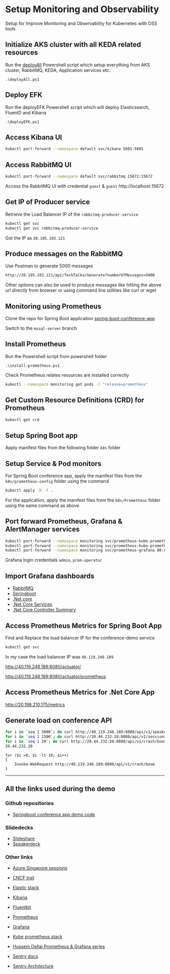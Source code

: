 # Setup Monitoring and Observability

Setup for Improve Monitoring and Observability for Kubernetes with OSS tools

## Initialize AKS cluster with all KEDA related resources

Run the [deployAll](\Powershell\deployAll.ps1) Powershell script which setup everything from AKS cluster, RabbitMQ, KEDA, Application services etc.

``` PS
.\deployAll.ps1
```

## Deploy EFK

Run the deployEFK Powershell script which will deploy Elasticsearch, FluentD and Kibana

``` PS
.\deployEFK.ps1

```

## Access Kibana UI 

``` bash
kubectl port-forward --namespace default svc/kibana 5601:5601
```

## Access RabbitMQ UI

``` bash
kubectl port-forward --namespace default svc/rabbitmq 15672:15672
```

Access the RabbitMQ UI with credential `guest` & `guest`
http://localhost:15672

## Get IP of Producer service

Retrieve the Load Balancer IP of the `rabbitmq-producer-service`

``` bash
kubectl get svc
kubectl get svc rabbitmq-producer-service
```

Got the IP as `20.195.103.121`

## Produce messages on the RabbitMQ

Use Postman to generate 5000 messages

``` bash
http://20.195.103.121/api/TechTalks/Generate?numberOfMessages=5000
```

Other options can also be used to produce messages like hitting the above url directly from browser or using command line utilities like curl or wget 

## Monitoring using Prometheus

Clone the repo for Spring Boot application
[spring-boot-conference-app](https://github.com/NileshGule/spring-boot-conference-app)

Switch to the `mssql-server` branch

## Install Prometheus

Run the Powershell script from powershell folder

``` PS
.\install-prometheus.ps1
```

Check Prometheus relates resources are installed correctly

``` bash
kubectl --namespace monitoring get pods -l "release=prometheus"
```

## Get Custom Resource Definitions (CRD) for Prometheus

``` bash
kubectl get crd
```

## Setup Spring Boot app

Apply manifest files from the following folder `k8s` folder

## Setup Service & Pod monitors

For Spring Boot conference app, apply the manifest files from the `k8s/prometheus-config` folder using the command

``` bash
kubectl apply -R -f .
```

For the application, apply the manifest files from the `k8s/Prometheus` folder using the same command as above

## Port forward Prometheus, Grafana & AlertManager services

``` bash
kubectl port-forward --namespace monitoring svc/prometheus-kube-prometheus-prometheus 9090:9090
kubectl port-forward --namespace monitoring svc/prometheus-kube-prometheus-alertmanager 9093:9093
kubectl port-forward --namespace monitoring svc/prometheus-grafana 80:80
```

Grafana login credentials `admin`, `prom-operator`

## Import Grafana dashboards

- [RabbitMQ](https://grafana.com/grafana/dashboards/10991)
- [Springboot](https://grafana.com/grafana/dashboards/11955)
- [.Net core](https://grafana.com/grafana/dashboards/13399)
- [.Net Core Services](https://grafana.com/grafana/dashboards/12526)
- [.Net Core Controller Summary](https://grafana.com/grafana/dashboards/10915)

## Access Prometheus Metrics for Spring Boot App

Find and Replace the load balancer IP for the conference-demo service

``` bash
kubectl get svc
```

In my case the load balancer IP was `40.119.248.189`

http://40.119.248.189:8080/actuator/

http://40.119.248.189:8080/actuator/prometheus

## Access Prometheus Metrics for .Net Core App

http://20.198.210.175/metrics
## Generate load on conference API

``` bash
for i in `seq 1 3000`; do curl http://40.119.248.189:8080/api/v1/speakers/; done
for i in `seq 1 1500`; do curl http://20.44.232.28:8080/api/v1/sessions/; done
for i in `seq 1 20`; do curl http://20.44.232.28:8080/api/v1/crash/boom; done
20.44.232.28
```

``` PS
for ($i =0; $i -lt 10; $i++)
{
    Invoke-WebRequest http://40.119.248.189:8080/api/v1/crash/boom
}
```

---

## All the links used during the demo

### Github repositories

- [Springboot conference app demo code](https://github.com/NileshGule/spring-boot-conference-app/tree/mssql-server)

### Slidedecks

- [Slideshare](https:/www.slideshare.net/nileshgule/)
- [Speakerdeck](https://www.speakerdeck.com/NileshGule/)

### Other links

- [Azure Singapore sessions](https://bit.ly/AzureSingaporeSessions)

- [CNCF trail](https://github.com/cncf/trailmap)
- [Elastic stack](https://www.elastic.co/elastic-stack/)
- [Kibana](https://www.elastic.co/kibana/)
- [Fluentbit](https://fluentbit.io/)
- [Prometheus](https://prometheus.io/)
- [Grafana](https://grafana.com/)
- [Kube prometheus stack](https://github.com/prometheus-community/helm-charts/tree/main/charts/kube-prometheus-stack)
- [Hussem Dellai Prometheus & Grafana series](https://www.youtube.com/playlist?list=PLpbcUe4chE7-HuslXKj1MB10ncorfzEGa)
- [Sentry docs](https://docs.sentry.io/)
- [Sentry Architecture](https://develop.sentry.dev/architecture/)